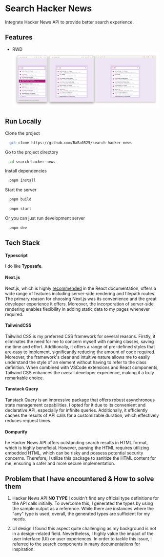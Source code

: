 # Search Hacker News

Integrate Hacker News API to provide better search experience.

## Features

- RWD
  ![RWD](/README/RWD.png)

## Run Locally

Clone the project

```bash
  git clone https://github.com/BaBa0525/search-hacker-news
```

Go to the project directory

```bash
  cd search-hacker-news
```

Install dependencies

```bash
  pnpm install
```

Start the server

```bash
  pnpm build
```

```bash
  pnpm start
```

Or you can just run development server

```bash
  pnpm dev
```

## Tech Stack

#### Typescript

I do like **Typesafe**.

#### Next.js

Next.js, which is highly [recommended]("https://react.dev/learn/start-a-new-react-project") in the React documentation, offers a wide range of features including server-side rendering and filepath routes. The primary reason for choosing Next.js was its convenience and the great developer experience it offers. Moreover, the incorporation of server-side rendering enables flexibility in adding static data to my pages whenever required.

#### TailwindCSS

Tailwind CSS is my preferred CSS framework for several reasons. Firstly, it eliminates the need for me to concern myself with naming classes, saving me time and effort. Additionally, it offers a range of pre-defined styles that are easy to implement, significantly reducing the amount of code required. Moreover, the framework's clear and intuitive nature allows me to easily understand the style of an element without having to refer to the class definition. When combined with VSCode extensions and React components, Tailwind CSS enhances the overall developer experience, making it a truly remarkable choice.

#### Tanstack Query

Tanstack Query is an impressive package that offers robust asynchronous state management capabilities. I opted for it due to its convenient and declarative API, especially for infinite queries. Additionally, it efficiently caches the results of API calls for a customizable duration, which effectively reduces request times.

#### Dompurify

he Hacker News API offers outstanding search results in HTML format, which is highly beneficial. However, parsing the HTML requires utilizing embedded HTML, which can be risky and possess potential security concerns. Therefore, I utilize this package to sanitize the HTML content for me, ensuring a safer and more secure implementation.

## Problem that I have encountered & How to solve them

1. Hacker News API **NO TYPE**
   I couldn't find any official type definitions for the API calls initially. To overcome this, I generated the types by using the sample output as a reference. While there are instances where the "any" type is used, overall, the generated types are sufficient for my needs.

2. UI design
   I found this aspect quite challenging as my background is not in a design-related field. Nevertheless, I highly value the impact of the user interface (UI) on user experiences. In order to tackle this issue, I referred to the search components in many documentations for inspiration.
